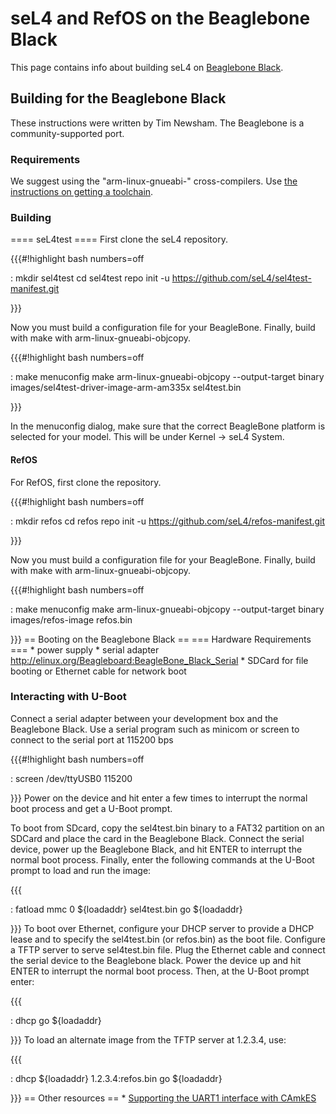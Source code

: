 # seL4 and RefOS on the Beaglebone Black
 This page contains info about
building seL4 on [Beaglebone Black](http://beagleboard.org/black).

## Building for the Beaglebone Black
 These instructions were written
by Tim Newsham. The Beaglebone is a community-supported port.

### Requirements
 We suggest using the "arm-linux-gnueabi-"
cross-compilers. Use
[the instructions on getting a toolchain](https://sel4.systems/Info/GettingStarted/#toolchains).

### Building
 ==== seL4test ==== First clone the seL4 repository.

{{{\#!highlight bash numbers=off

:   mkdir sel4test cd sel4test repo init -u
    <https://github.com/seL4/sel4test-manifest.git>

}}}

Now you must build a configuration file for your BeagleBone. Finally,
build with make with arm-linux-gnueabi-objcopy.

{{{\#!highlight bash numbers=off

:   make menuconfig make arm-linux-gnueabi-objcopy --output-target
    binary
     images/sel4test-driver-image-arm-am335x sel4test.bin

}}}

In the menuconfig dialog, make sure that the correct BeagleBone platform
is selected for your model. This will be under Kernel -> seL4 System.

#### RefOS
 For RefOS, first clone the repository.

{{{\#!highlight bash numbers=off

:   mkdir refos cd refos repo init -u
    <https://github.com/seL4/refos-manifest.git>

}}}

Now you must build a configuration file for your BeagleBone. Finally,
build with make with arm-linux-gnueabi-objcopy.

{{{\#!highlight bash numbers=off

:   make menuconfig make arm-linux-gnueabi-objcopy --output-target
    binary images/refos-image refos.bin

}}} == Booting on the Beaglebone Black == === Hardware Requirements ===
\* power supply \* serial adapter
<http://elinux.org/Beagleboard:BeagleBone_Black_Serial> \* SDCard for
file booting or Ethernet cable for network boot

### Interacting with U-Boot
 Connect a serial adapter between your
development box and the Beaglebone Black. Use a serial program such as
minicom or screen to connect to the serial port at 115200 bps

{{{\#!highlight bash numbers=off

:   screen /dev/ttyUSB0 115200

}}} Power on the device and hit enter a few times to interrupt the
normal boot process and get a U-Boot prompt.

To boot from SDcard, copy the sel4test.bin binary to a FAT32 partition
on an SDCard and place the card in the Beaglebone Black. Connect the
serial device, power up the Beaglebone Black, and hit ENTER to interrupt
the normal boot process. Finally, enter the following commands at the
U-Boot prompt to load and run the image:

{{{

:   fatload mmc 0 ${loadaddr} sel4test.bin go ${loadaddr}

}}} To boot over Ethernet, configure your DHCP server to provide a DHCP
lease and to specify the sel4test.bin (or refos.bin) as the boot file.
Configure a TFTP server to serve sel4test.bin file. Plug the Ethernet
cable and connect the serial device to the Beaglebone black. Power the
device up and hit ENTER to interrupt the normal boot process. Then, at
the U-Boot prompt enter:

{{{

:   dhcp go ${loadaddr}

}}} To load an alternate image from the TFTP server at 1.2.3.4, use:

{{{

:   dhcp ${loadaddr} 1.2.3.4:refos.bin go ${loadaddr}

}}} == Other resources == \*
[Supporting the UART1 interface with CAmkES](http://julien.gunnm.org/geek/sel4/beaglebone%20black/2016/06/15/beaglebone-black-sel4-uart1/)
